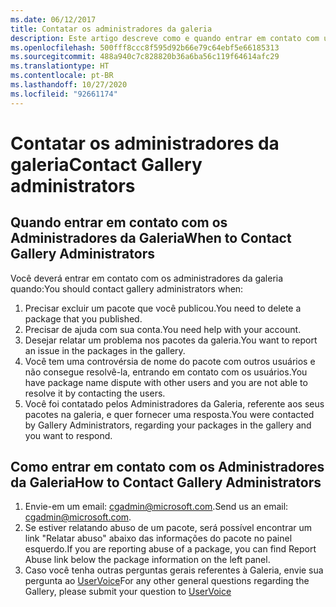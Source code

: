 ```yaml
---
ms.date: 06/12/2017
title: Contatar os administradores da galeria
description: Este artigo descreve como e quando entrar em contato com um administrador da Galeria do PowerShell
ms.openlocfilehash: 500fff8ccc8f595d92b66e79c64ebf5e66185313
ms.sourcegitcommit: 488a940c7c828820b36a6ba56c119f64614afc29
ms.translationtype: HT
ms.contentlocale: pt-BR
ms.lasthandoff: 10/27/2020
ms.locfileid: "92661174"
---
```

# <a name="contact-gallery-administrators"></a><span data-ttu-id="62bdd-103">Contatar os administradores da galeria</span><span class="sxs-lookup"><span data-stu-id="62bdd-103">Contact Gallery administrators</span></span>

## <a name="when-to-contact-gallery-administrators"></a><span data-ttu-id="62bdd-104">Quando entrar em contato com os Administradores da Galeria</span><span class="sxs-lookup"><span data-stu-id="62bdd-104">When to Contact Gallery Administrators</span></span>

<span data-ttu-id="62bdd-105">Você deverá entrar em contato com os administradores da galeria quando:</span><span class="sxs-lookup"><span data-stu-id="62bdd-105">You should contact gallery administrators when:</span></span>

1. <span data-ttu-id="62bdd-106">Precisar excluir um pacote que você publicou.</span><span class="sxs-lookup"><span data-stu-id="62bdd-106">You need to delete a package that you published.</span></span>
1. <span data-ttu-id="62bdd-107">Precisar de ajuda com sua conta.</span><span class="sxs-lookup"><span data-stu-id="62bdd-107">You need help with your account.</span></span>
1. <span data-ttu-id="62bdd-108">Desejar relatar um problema nos pacotes da galeria.</span><span class="sxs-lookup"><span data-stu-id="62bdd-108">You want to report an issue in the packages in the gallery.</span></span>
1. <span data-ttu-id="62bdd-109">Você tem uma controvérsia de nome do pacote com outros usuários e não consegue resolvê-la, entrando em contato com os usuários.</span><span class="sxs-lookup"><span data-stu-id="62bdd-109">You have package name dispute with other users and you are not able to resolve it by contacting the users.</span></span>
1. <span data-ttu-id="62bdd-110">Você foi contatado pelos Administradores da Galeria, referente aos seus pacotes na galeria, e quer fornecer uma resposta.</span><span class="sxs-lookup"><span data-stu-id="62bdd-110">You were contacted by Gallery Administrators, regarding your packages in the gallery and you want to respond.</span></span>

## <a name="how-to-contact-gallery-administrators"></a><span data-ttu-id="62bdd-111">Como entrar em contato com os Administradores da Galeria</span><span class="sxs-lookup"><span data-stu-id="62bdd-111">How to Contact Gallery Administrators</span></span>

1. <span data-ttu-id="62bdd-112">Envie-em um email: cgadmin@microsoft.com.</span><span class="sxs-lookup"><span data-stu-id="62bdd-112">Send us an email: cgadmin@microsoft.com.</span></span>
1. <span data-ttu-id="62bdd-113">Se estiver relatando abuso de um pacote, será possível encontrar um link "Relatar abuso" abaixo das informações do pacote no painel esquerdo.</span><span class="sxs-lookup"><span data-stu-id="62bdd-113">If you are reporting abuse of a package, you can find Report Abuse link below the package information on the left panel.</span></span>
1. <span data-ttu-id="62bdd-114">Caso você tenha outras perguntas gerais referentes à Galeria, envie sua pergunta ao [UserVoice](http://windowsserver.uservoice.com/forums/301869-powershell)</span><span class="sxs-lookup"><span data-stu-id="62bdd-114">For any other general questions regarding the Gallery, please submit your question to [UserVoice](http://windowsserver.uservoice.com/forums/301869-powershell)</span></span>
